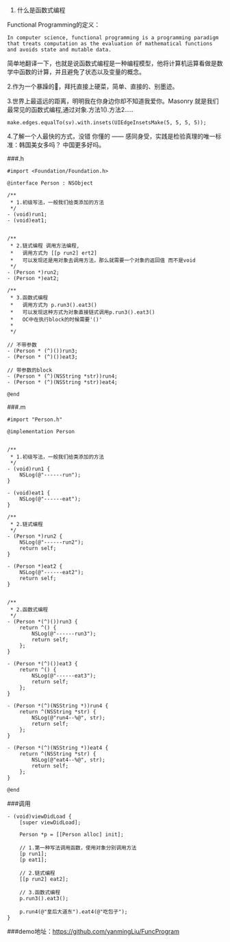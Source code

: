 1. 什么是函数式编程

Functional Programming的定义：
```
In computer science, functional programming is a programming paradigm that treats computation as the evaluation of mathematical functions and avoids state and mutable data.
```
简单地翻译一下，也就是说函数式编程是一种编程模型，他将计算机运算看做是数学中函数的计算，并且避免了状态以及变量的概念。

2.作为一个暴躁的🐒，拜托直接上硬菜，简单、直接的、别墨迹。

3.世界上最遥远的距离，明明我在你身边你却不知道我爱你。Masonry 就是我们最常见的函数式编程,通过对象.方法1().方法2.....
```
make.edges.equalTo(sv).with.insets(UIEdgeInsetsMake(5, 5, 5, 5));
```

4.了解一个人最快的方式，没错 你懂的 —— 感同身受，实践是检验真理的唯一标准：韩国美女多吗？ 中国更多好吗。

###.h
```
#import <Foundation/Foundation.h>

@interface Person : NSObject

/**
 * 1.初级写法，一般我们给类添加的方法
 */
- (void)run1;
- (void)eat1;


/**
 * 2.链式编程 调用方法编程, 
 *   调用方式为 [[p run2] ert2]
 *   可以发现还是用对象去调用方法，那么就需要一个对象的返回值 而不是void
 */
- (Person *)run2;
- (Person *)eat2;

/**
 * 3.函数式编程
 *   调用方式为 p.run3().eat3()
 *   可以发现这种方式为对象直接链式调用p.run3().eat3()
 *   OC中在执行block的时候需要'()'
 *
 */

// 不带参数
- (Person * (^)())run3;
- (Person * (^)())eat3;

// 带参数的block
- (Person * (^)(NSString *str))run4;
- (Person * (^)(NSString *str))eat4;

@end
```
###.m

```
#import "Person.h"

@implementation Person


/**
 * 1.初级写法，一般我们给类添加的方法
 */
- (void)run1 {
    NSLog(@"------run");
}

- (void)eat1 {
    NSLog(@"------eat");
}

/**
 * 2.链式编程
 */
- (Person *)run2 {
    NSLog(@"------run2");
    return self;
}

- (Person *)eat2 {
    NSLog(@"------eat2");
    return self;
}


/**
 * 2.函数式编程
 */
- (Person *(^)())run3 {
    return ^() {
        NSLog(@"------run3");
        return self;
    };
}

- (Person *(^)())eat3 {
    return ^() {
        NSLog(@"------eat3");
        return self;
    };
}

- (Person *(^)(NSString *))run4 {
    return ^(NSString *str) {
        NSLog(@"run4--%@", str);
        return self;
    };
}

- (Person *(^)(NSString *))eat4 {
    return ^(NSString *str) {
        NSLog(@"eat4--%@", str);
        return self;
    };
}

@end
```

###调用
```
- (void)viewDidLoad {
    [super viewDidLoad];
    
    Person *p = [[Person alloc] init];
    
    // 1.第一种写法调用函数，使用对象分别调用方法
    [p run1];
    [p eat1];
    
    // 2.链式编程
    [[p run2] eat2];
    
    // 3.函数式编程
    p.run3().eat3();
    
    p.run4(@"皇后大道东").eat4(@"吃包子");
}
```

###demo地址：https://github.com/yanmingLiu/FuncProgram
